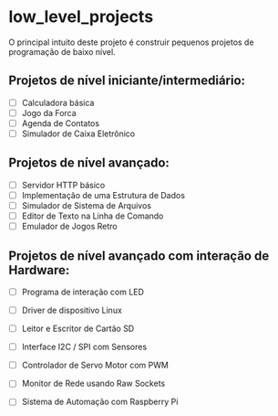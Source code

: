 # low_level_projects
O principal intuito deste projeto é construir pequenos projetos de programação de baixo nível.

## Projetos de nível iniciante/intermediário:

- [ ] Calculadora básica
- [ ] Jogo da Forca
- [ ] Agenda de Contatos
- [ ] Simulador de Caixa Eletrônico

## Projetos de nível avançado:

- [ ] Servidor HTTP básico
- [ ] Implementação de uma Estrutura de Dados 
- [ ] Simulador de Sistema de Arquivos
- [ ] Editor de Texto na Linha de Comando
- [ ] Emulador de Jogos Retro

## Projetos de nível avançado com interação de Hardware:

- [ ] Programa de interação com LED
- [ ] Driver de dispositivo Linux 
- [ ] Leitor e Escritor de Cartão SD
- [ ] Interface I2C / SPI com Sensores
- [ ] Controlador de Servo Motor com PWM
- [ ] Monitor de Rede usando Raw Sockets
- [ ] Sistema de Automação com Raspberry Pi

